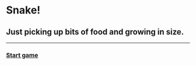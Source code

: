 # Snake!
## Just picking up bits of food and growing in size.
---
### [Start game](https://aleksei-p.github.io/snake/)